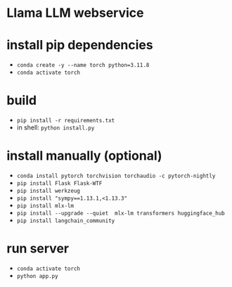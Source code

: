 # Llama LLM webservice

# install pip dependencies
- `conda create -y --name torch python=3.11.8`
- `conda activate torch`

# build
- `pip install -r requirements.txt`
-  in shell: `python install.py`


# install manually (optional)
- `conda install pytorch torchvision torchaudio -c pytorch-nightly`
- `pip install Flask Flask-WTF`
- `pip install werkzeug`
- `pip install "sympy==1.13.1,<1.13.3"`
- `pip install mlx-lm`
- `pip install --upgrade --quiet  mlx-lm transformers huggingface_hub`
- `pip install langchain_community`

# run server
- `conda activate torch`
- `python app.py`